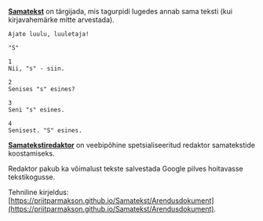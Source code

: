**[Samatekst](https://et.wikipedia.org/wiki/Palindroom)** on tärgijada, mis tagurpidi lugedes annab sama teksti (kui kirjavahemärke mitte arvestada).

```
Ajate luulu, luuletaja!
```

```
"S"

1
Nii, "s" - siin.

2
Senises "s" esines?

3
Seni "s" esines.

4
Senisest. "S" esines.
```

**[Samatekstiredaktor](https://priitparmakson.github.io/Samatekstiredaktor)** on veebipõhine spetsialiseeritud redaktor samatekstide koostamiseks.

Redaktor pakub ka võimalust tekste salvestada Google pilves hoitavasse tekstikogusse.

Tehniline kirjeldus: [https://priitparmakson.github.io/Samatekst/Arendusdokument](https://priitparmakson.github.io/Samatekst/Arendusdokument).